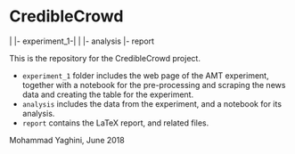 # CredibleCrowd
|
|- experiment_1-|
|				|- analysis
|- report

This is the repository for the CredibleCrowd project. 

- `experiment_1` folder includes the web page of the AMT experiment, together with a notebook for the pre-processing and scraping the news data and creating the table for the experiment.
- `analysis` includes the data from the experiment, and a notebook for its analysis.
- `report` contains the LaTeX report, and related files.

Mohammad Yaghini, June 2018